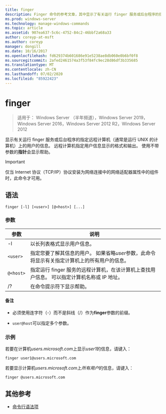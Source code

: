 ```yaml
---
title: finger
description: Finger 命令的参考文章，其中显示了有关运行 finger 服务或后台程序的指定远程计算机上的用户的信息。
ms.prod: windows-server
ms.technology: manage-windows-commands
ms.topic: article
ms.assetid: 907ea637-5c6c-4752-84c2-46bbf2a68a33
author: coreyp-at-msft
ms.author: coreyp
manager: dongill
ms.date: 10/16/2017
ms.openlocfilehash: fd629374b601686e91e5238ae8db060e0b6bf0f8
ms.sourcegitcommit: 2afed2461574a3f53f84fc9ec28d86df3b335685
ms.translationtype: MT
ms.contentlocale: zh-CN
ms.lasthandoff: 07/02/2020
ms.locfileid: "85922423"
---
```

# <a name="finger"></a>finger

> 适用于： Windows Server （半年频道），Windows Server 2019，Windows Server 2016，Windows Server 2012 R2，Windows Server 2012

显示有关运行 finger 服务或后台程序的指定远程计算机（通常是运行 UNIX 的计算机）上的用户的信息。 远程计算机指定用户信息显示的格式和输出。 使用不带参数的**指针**会显示帮助。

> [!IMPORTANT]
> 仅当 Internet 协议（TCP/IP）协议安装为网络连接中的网络适配器属性中的组件时，此命令才可用。

## <a name="syntax"></a>语法

```
finger [-l] [<user>] [@<host>] [...]
```

### <a name="parameters"></a>参数

| 参数 | 说明 |
| --------- | ----------- |
| -l | 以长列表格式显示用户信息。 |
| `<user>` | 指定您要了解其信息的用户。 如果省略*user*参数，此命令将显示有关指定计算机上的所有用户的信息。 |
| `@<host>` | 指定运行 finger 服务的远程计算机，在该计算机上查找用户信息。 可以指定计算机名称或 IP 地址。 |
| /? | 在命令提示符下显示帮助。 |

#### <a name="remarks"></a>备注

- 必须使用连字符（-）而不是斜线（/）作为**finger**参数的前缀。

- `user@host`可以指定多个参数。

### <a name="examples"></a>示例

若要在计算机*users.microsoft.com*上显示*user1*的信息，请键入：

```
finger user1@users.microsoft.com
```

若要显示计算机*users.microsoft.com*上*所有用户*的信息，请键入：

```
finger @users.microsoft.com
```

## <a name="additional-references"></a>其他参考

- [命令行语法项](command-line-syntax-key.md)
